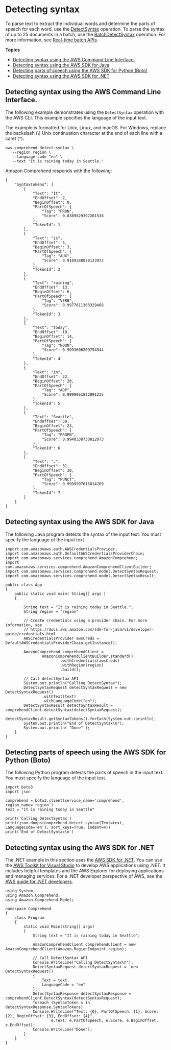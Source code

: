 # Detecting syntax<a name="get-started-api-syntax"></a>

To parse text to extract the individual words and determine the parts of speech for each word, use the [DetectSyntax](API_DetectSyntax.md) operation\. To parse the syntax of up to 25 documents in a batch, use the [BatchDetectSyntax](API_BatchDetectSyntax.md) operation\. For more information, see [Real\-time batch APIs](get-started-batch.md)\.

**Topics**
+ [Detecting syntax using the AWS Command Line Interface\.](#get-started-api-syntax-cli)
+ [Detecting syntax using the AWS SDK for Java](#get-started-api-syntax-java)
+ [Detecting parts of speech using the AWS SDK for Python \(Boto\)](#get-started-api-pos-python)
+ [Detecting syntax using the AWS SDK for \.NET](#get-started-api-syntax-c-sharp)

## Detecting syntax using the AWS Command Line Interface\.<a name="get-started-api-syntax-cli"></a>

The following example demonstrates using the `DetectSyntax` operation with the AWS CLI\. This example specifies the language of the input text\. 

The example is formatted for Unix, Linux, and macOS\. For Windows, replace the backslash \(\\\) Unix continuation character at the end of each line with a caret \(^\)\. 

```
aws comprehend detect-syntax \
   --region region \
   --language-code "en" \
   --text "It is raining today in Seattle."
```

Amazon Comprehend responds with the following:

```
{
    "SyntaxTokens": [
        {
            "Text": "It",
            "EndOffset": 2,
            "BeginOffset": 0,
            "PartOfSpeech": {
                "Tag": "PRON",
                "Score": 0.8389829397201538
            },
            "TokenId": 1
        },
        {
            "Text": "is",
            "EndOffset": 5,
            "BeginOffset": 3,
            "PartOfSpeech": {
                "Tag": "AUX",
                "Score": 0.9189288020133972
            },
            "TokenId": 2
        },
        {
            "Text": "raining",
            "EndOffset": 13,
            "BeginOffset": 6,
            "PartOfSpeech": {
                "Tag": "VERB",
                "Score": 0.9977611303329468
            },
            "TokenId": 3
        },
        {
            "Text": "today",
            "EndOffset": 19,
            "BeginOffset": 14,
            "PartOfSpeech": {
                "Tag": "NOUN",
                "Score": 0.9993606209754944
            },
            "TokenId": 4
        },
        {
            "Text": "in",
            "EndOffset": 22,
            "BeginOffset": 20,
            "PartOfSpeech": {
                "Tag": "ADP",
                "Score": 0.9999061822891235
            },
            "TokenId": 5
        },
        {
            "Text": "Seattle",
            "EndOffset": 30,
            "BeginOffset": 23,
            "PartOfSpeech": {
                "Tag": "PROPN",
                "Score": 0.9940338730812073
            },
            "TokenId": 6
        },
        {
            "Text": ".",
            "EndOffset": 31,
            "BeginOffset": 30,
            "PartOfSpeech": {
                "Tag": "PUNCT",
                "Score": 0.9999997615814209
            },
            "TokenId": 7
        }
    ]
}
```

## Detecting syntax using the AWS SDK for Java<a name="get-started-api-syntax-java"></a>

The following Java program detects the syntax of the input text\. You must specify the language of the input text\.

```
import com.amazonaws.auth.AWSCredentialsProvider;
import com.amazonaws.auth.DefaultAWSCredentialsProviderChain;
import com.amazonaws.services.comprehend.AmazonComprehend;
import com.amazonaws.services.comprehend.AmazonComprehendClientBuilder;
import com.amazonaws.services.comprehend.model.DetectSyntaxRequest;
import com.amazonaws.services.comprehend.model.DetectSyntaxResult;

public class App
{
	public static void main( String[] args )
	{

		String text = "It is raining today in Seattle.";
		String region = "region"

		// Create credentials using a provider chain. For more information, see
		// https://docs.aws.amazon.com/sdk-for-java/v1/developer-guide/credentials.html
		AWSCredentialsProvider awsCreds = DefaultAWSCredentialsProviderChain.getInstance();

		AmazonComprehend comprehendClient =
				AmazonComprehendClientBuilder.standard()
						.withCredentials(awsCreds)
						.withRegion(region)
						.build();

		// Call detectSyntax API
		System.out.println("Calling DetectSyntax");
		DetectSyntaxRequest detectSyntaxRequest = new DetectSyntaxRequest()
				.withText(text)
				.withLanguageCode("en");
		DetectSyntaxResult detectSyntaxResult = comprehendClient.detectSyntax(detectSyntaxRequest);
		detectSyntaxResult.getSyntaxTokens().forEach(System.out::println);
		System.out.println("End of DetectSyntax\n");
		System.out.println( "Done" );
	}
}
```

## Detecting parts of speech using the AWS SDK for Python \(Boto\)<a name="get-started-api-pos-python"></a>

The following Python program detects the parts of speech in the input text\. You must specify the language of the input text\.

```
import boto3
import json

comprehend = boto3.client(service_name='comprehend', region_name='region')
text = "It is raining today in Seattle"

print('Calling DetectSyntax')
print(json.dumps(comprehend.detect_syntax(Text=text, LanguageCode='en'), sort_keys=True, indent=4))
print('End of DetectSyntax\n')
```

## Detecting syntax using the AWS SDK for \.NET<a name="get-started-api-syntax-c-sharp"></a>

The \.NET example in this section uses the [AWS SDK for \.NET](https://docs.aws.amazon.com/sdk-for-net/latest/developer-guide/welcome.html)\. You can use the [AWS Toolkit for Visual Studio](https://docs.aws.amazon.com/AWSToolkitVS/latest/UserGuide/welcome.html) to develop AWS applications using \.NET\. It includes helpful templates and the AWS Explorer for deploying applications and managing services\. For a \.NET developer perspective of AWS, see the [AWS guide for \.NET developers](https://docs.aws.amazon.com/sdk-for-net/latest/developer-guide/welcome.html)\. 

```
using System;
using Amazon.Comprehend;
using Amazon.Comprehend.Model;

namespace Comprehend
{
	class Program
	{
		static void Main(string[] args)
		{
			String text = "It is raining today in Seattle";

			AmazonComprehendClient comprehendClient = new AmazonComprehendClient(Amazon.RegionEndpoint.region);

			// Call DetectSyntax API
			Console.WriteLine("Calling DetectSyntax\n");
			DetectSyntaxRequest detectSyntaxRequest =  new DetectSyntaxRequest()
			{
				Text = text,
				LanguageCode = "en"
			};
			DetectSyntaxResponse detectSyntaxResponse = comprehendClient.DetectSyntax(detectSyntaxRequest);
			foreach (SyntaxToken s in detectSyntaxResponse.SyntaxTokens)
			Console.WriteLine("Text: {0}, PartOfSpeech: {1}, Score: {2}, BeginOffset: {3}, EndOffset: {4}",
					e.Text, e.PartOfSpeech, e.Score, e.BeginOffset, e.EndOffset);
			Console.WriteLine("Done");
		}
	}
}
```